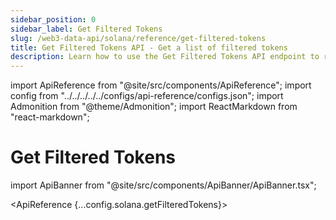 ```yaml
---
sidebar_position: 0
sidebar_label: Get Filtered Tokens
slug: /web3-data-api/solana/reference/get-filtered-tokens
title: Get Filtered Tokens API - Get a list of filtered tokens
description: Learn how to use the Get Filtered Tokens API endpoint to retrieve a list of tokens that match specified filters and criteria.
---
```


import ApiReference from "@site/src/components/ApiReference";
import config from "../../../../../configs/api-reference/configs.json";
import Admonition from "@theme/Admonition";
import ReactMarkdown from "react-markdown";

# Get Filtered Tokens

import ApiBanner from "@site/src/components/ApiBanner/ApiBanner.tsx";

<ApiReference {...config.solana.getFilteredTokens}></ApiReference>
